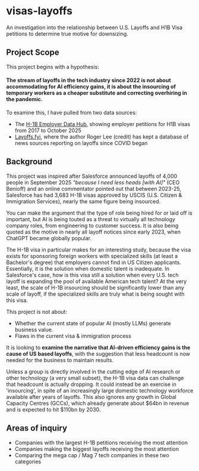 # visas-layoffs
An investigation into the relationship between U.S. Layoffs and H1B Visa petitions to determine true motive for downsizing.

## Project Scope

This project begins with a hypothesis:

#### The stream of layoffs in the tech industry since 2022 is not about accommodating for AI efficiency gains, it is about the insourcing of temporary workers as a cheaper substitute and correcting overhiring in the pandemic.

To examine this, I have pulled from two data sources:
- The [H-1B Employer Data Hub](https://www.uscis.gov/tools/reports-and-studies/h-1b-employer-data-hub), showing employer petitions for H1B visas from 2017 to October 2025
- [Layoffs.fyi](https://layoffs.fyi), where the author Roger Lee (credit) has kept a database of news sources reporting on layoffs since COVID began


## Background

This project was inspired after Salesforce announced layoffs of 4,000 people in September 2025 *"because I need less heads [with AI]"* (CEO Benioff) and an online commentator pointed out that between 2023-25, Salesforce has had 3,683 H-1B visas approved by USCIS (U.S. Citizen & Immigration Services), nearly the same figure being insourced.

You can make the argument that the type of role being hired for or laid off is important, but AI is being touted as a threat to virtually all technology company roles, from engineering to customer success. It is also being quoted as the motive in nearly all layoff notices since early 2023, when ChatGPT became globally popular. 

The H-1B visa in particular makes for an interesting study, because the visa exists for sponsoring foreign workers with specialized skills (at least a Bachelor's degree) that employers cannot find in US Citizen applicants. Essentially, it is the solution when domestic talent is inadequate. In Salesforce's case, how is this visa still a solution when every U.S. tech layoff is expanding the pool of available American tech talent? At the very least, the scale of H-1B insourcing should be significantly lower than any scale of layoff, if the specialized skills are truly what is being sought with this visa. 

This project is not about:
- Whether the current state of popular AI (mostly LLMs) generate business value. 
- Flaws in the current visa & immigration process

It is looking to **examine the narrative that AI-driven efficiency gains is the cause of US based layoffs**, with the suggestion that less headcount is now needed for the business to maintain results. 

Unless a group is directly involved in the cutting edge of AI research or other technology (a very small subset), the H-1B visa data can challenge that headcount is actually dropping. It could instead be an exercise in 'insourcing', in spite of an increasingly large domestic technology workforce available after years of layoffs. This also ignores any growth in Global Capacity Centres (GCCs), which already generate about $64bn in revenue and is expected to hit $110bn by 2030.

## Areas of inquiry

- Companies with the largest H-1B petitions receiving the most attention
- Companies making the biggest layoffs receiving the most attention
- Comparing the mega cap / Mag 7 tech companies in these two categories